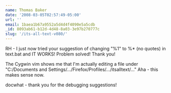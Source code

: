 ```yaml
---
name: Thomas Baker
date: '2008-03-05T02:57:49-05:00'
url: ''
email: 1baea1b67a9552a5d4d4f4090e5a5cdb
_id: 8093ab61-b12d-4d48-8a03-3e97b270777c
slug: '/its-all-text-v080/'
---
```


RH - I just now tried your suggestion of changing "%1" to %\* (no quotes) in
text.bat and IT WORKS! Problem solved! Thank you!

The Cygwin vim shows me that I'm actually editing a file under "C:/Documents
and Settings/.../Firefox/Profiles/.../itsalltext/..." Aha - this makes sense
now.

docwhat - thank you for the debugging suggestions!
